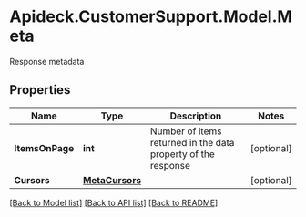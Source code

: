 # Apideck.CustomerSupport.Model.Meta
Response metadata

## Properties

Name | Type | Description | Notes
------------ | ------------- | ------------- | -------------
**ItemsOnPage** | **int** | Number of items returned in the data property of the response | [optional] 
**Cursors** | [**MetaCursors**](MetaCursors.md) |  | [optional] 

[[Back to Model list]](../README.md#documentation-for-models) [[Back to API list]](../README.md#documentation-for-api-endpoints) [[Back to README]](../README.md)


